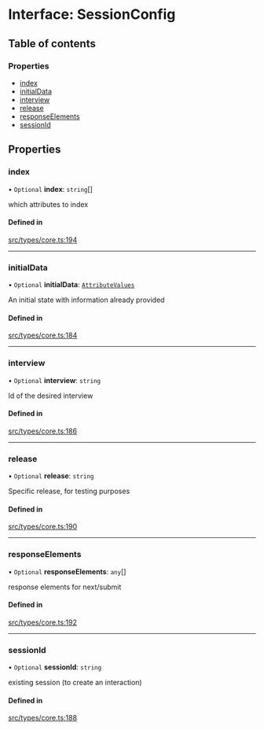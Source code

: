 # Interface: SessionConfig

## Table of contents

### Properties

- [index](../wiki/SessionConfig#index)
- [initialData](../wiki/SessionConfig#initialdata)
- [interview](../wiki/SessionConfig#interview)
- [release](../wiki/SessionConfig#release)
- [responseElements](../wiki/SessionConfig#responseelements)
- [sessionId](../wiki/SessionConfig#sessionid)

## Properties

### index

• `Optional` **index**: `string`[]

which attributes to index

#### Defined in

[src/types/core.ts:194](https://github.com/decisively-io/interview-sdk/blob/77d32c1ca407f93925481973bd6e1fbe32ee8c59/src/types/core.ts#L194)

___

### initialData

• `Optional` **initialData**: [`AttributeValues`](../wiki/Exports#attributevalues)

An initial state with information already provided

#### Defined in

[src/types/core.ts:184](https://github.com/decisively-io/interview-sdk/blob/77d32c1ca407f93925481973bd6e1fbe32ee8c59/src/types/core.ts#L184)

___

### interview

• `Optional` **interview**: `string`

Id of the desired interview

#### Defined in

[src/types/core.ts:186](https://github.com/decisively-io/interview-sdk/blob/77d32c1ca407f93925481973bd6e1fbe32ee8c59/src/types/core.ts#L186)

___

### release

• `Optional` **release**: `string`

Specific release, for testing purposes

#### Defined in

[src/types/core.ts:190](https://github.com/decisively-io/interview-sdk/blob/77d32c1ca407f93925481973bd6e1fbe32ee8c59/src/types/core.ts#L190)

___

### responseElements

• `Optional` **responseElements**: `any`[]

response elements for next/submit

#### Defined in

[src/types/core.ts:192](https://github.com/decisively-io/interview-sdk/blob/77d32c1ca407f93925481973bd6e1fbe32ee8c59/src/types/core.ts#L192)

___

### sessionId

• `Optional` **sessionId**: `string`

existing session (to create an interaction)

#### Defined in

[src/types/core.ts:188](https://github.com/decisively-io/interview-sdk/blob/77d32c1ca407f93925481973bd6e1fbe32ee8c59/src/types/core.ts#L188)
